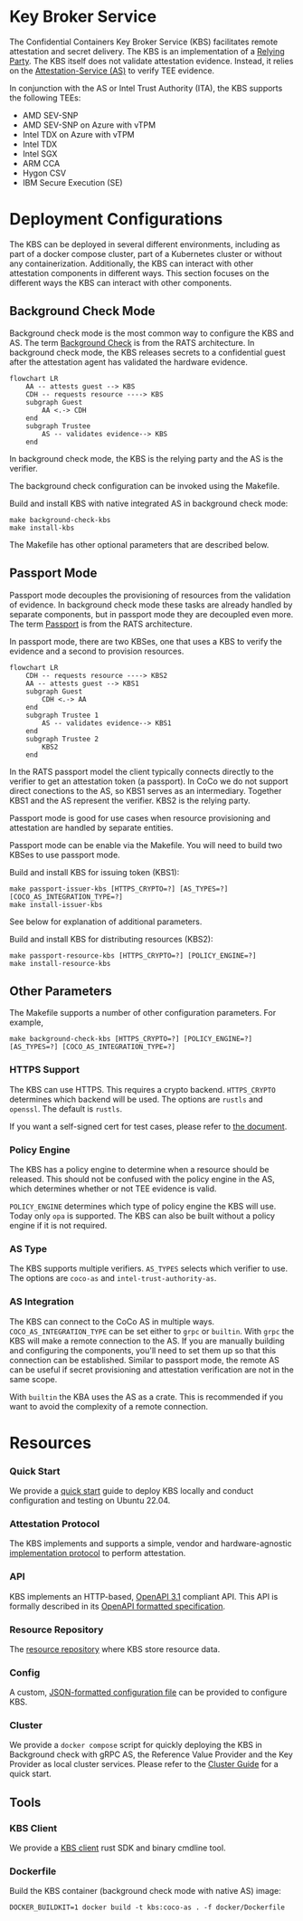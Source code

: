 # Key Broker Service

The Confidential Containers Key Broker Service (KBS) facilitates remote attestation and secret delivery.
The KBS is an implementation of a [Relying Party](https://www.ietf.org/archive/id/draft-ietf-rats-architecture-22.html).
The KBS itself does not validate attestation evidence. Instead, it relies on the [Attestation-Service (AS)](https://github.com/confidential-containers/attestation-service) to verify TEE evidence.

In conjunction with the AS or Intel Trust Authority (ITA), the KBS supports the following TEEs:

- AMD SEV-SNP
- AMD SEV-SNP on Azure with vTPM
- Intel TDX on Azure with vTPM
- Intel TDX
- Intel SGX
- ARM CCA
- Hygon CSV
- IBM Secure Execution (SE)

# Deployment Configurations

The KBS can be deployed in several different environments, including as part of a docker compose cluster, part of a Kubernetes cluster
or without any containerization. Additionally, the KBS can interact with other attestation components in different ways.
This section focuses on the different ways the KBS can interact with other components.

## Background Check Mode

Background check mode is the most common way to configure the KBS and AS.
The term [Background Check](https://www.ietf.org/archive/id/draft-ietf-rats-architecture-22.html#section-5.2) is from the RATS architecture.
In background check mode, the KBS releases secrets to a confidential guest after the attestation agent has validated the hardware evidence.

```mermaid
flowchart LR
    AA -- attests guest --> KBS
    CDH -- requests resource ----> KBS
    subgraph Guest
        AA <.-> CDH
    end
    subgraph Trustee
        AS -- validates evidence--> KBS
    end
```
In background check mode, the KBS is the relying party and the AS is the verifier.

The background check configuration can be invoked using the Makefile.

Build and install KBS with native integrated AS in background check mode:
```shell
make background-check-kbs
make install-kbs
```

The Makefile has other optional parameters that are described below.

## Passport Mode

Passport mode decouples the provisioning of resources from the validation of evidence.
In background check mode these tasks are already handled by separate components,
but in passport mode they are decoupled even more.
The term [Passport](https://www.ietf.org/archive/id/draft-ietf-rats-architecture-22.html#section-5.1) is from the RATS architecture.

In passport mode, there are two KBSes, one that uses a KBS to verify the evidence and a second to provision resources.

```mermaid
flowchart LR
    CDH -- requests resource ----> KBS2
    AA -- attests guest --> KBS1
    subgraph Guest
        CDH <.-> AA
    end
    subgraph Trustee 1
        AS -- validates evidence--> KBS1
    end
    subgraph Trustee 2
        KBS2
    end
```

In the RATS passport model the client typically connects directly to the verifier to get an attestation token (a passport).
In CoCo we do not support direct conections to the AS, so KBS1 serves as an intermediary.
Together KBS1 and the AS represent the verifier.
KBS2 is the relying party.

Passport mode is good for use cases when resource provisioning and attestation are handled by separate entities.

Passport mode can be enable via the Makefile.
You will need to build two KBSes to use passport mode.

Build and install KBS for issuing token (KBS1):
```shell
make passport-issuer-kbs [HTTPS_CRYPTO=?] [AS_TYPES=?] [COCO_AS_INTEGRATION_TYPE=?]
make install-issuer-kbs
```

See below for explanation of additional parameters.

Build and install KBS for distributing resources (KBS2):
```shell
make passport-resource-kbs [HTTPS_CRYPTO=?] [POLICY_ENGINE=?]
make install-resource-kbs
```

## Other Parameters

The Makefile supports a number of other configuration parameters.
For example,
```shell
make background-check-kbs [HTTPS_CRYPTO=?] [POLICY_ENGINE=?] [AS_TYPES=?] [COCO_AS_INTEGRATION_TYPE=?]
```

### HTTPS Support

The KBS can use HTTPS. This requires a crypto backend.
`HTTPS_CRYPTO` determines which backend will be used.
The options are `rustls` and `openssl`. The default is `rustls`.

If you want a self-signed cert for test cases, please refer to [the document](docs/self-signed-https.md).

### Policy Engine

The KBS has a policy engine to determine when a resource should be released.
This should not be confused with the policy engine in the AS,
which determines whether or not TEE evidence is valid.

`POLICY_ENGINE` determines which type of policy engine the KBS will use.
Today only `opa` is supported. The KBS can also be built without a policy engine
if it is not required.

### AS Type

The KBS supports multiple verifiers.
`AS_TYPES` selects which verifier to use.
The options are `coco-as` and `intel-trust-authority-as`.

### AS Integration

The KBS can connect to the CoCo AS in multiple ways.
`COCO_AS_INTEGRATION_TYPE` can be set either to `grpc` or `builtin`.
With `grpc` the KBS will make a remote connection to the AS.
If you are manually building and configuring the components,
you'll need to set them up so that this connection can be established.
Similar to passport mode, the remote AS can be useful if secret provisioning
and attestation verification are not in the same scope.

With `builtin` the KBA uses the AS as a crate. This is recommended if you want
to avoid the complexity of a remote connection.

# Resources

### Quick Start

We provide a [quick start](./quickstart.md) guide to deploy KBS locally and conduct configuration and testing on Ubuntu 22.04.

### Attestation Protocol
The KBS implements and supports a simple, vendor and hardware-agnostic
[implementation protocol](./docs/kbs_attestation_protocol.md) to perform attestation.

### API
KBS implements an HTTP-based, [OpenAPI 3.1](https://spec.openapis.org/oas/v3.1.0) compliant API.
This API is formally described in its [OpenAPI formatted specification](./docs/kbs.yaml).

### Resource Repository
The [resource repository](./docs/resource_repository.md) where KBS store resource data.

### Config
A custom, [JSON-formatted configuration file](./docs/config.md) can be provided to configure KBS.

### Cluster
We provide a `docker compose` script for quickly deploying the KBS in Background check with gRPC AS,
the Reference Value Provider and the Key Provider
as local cluster services. Please refer to the [Cluster Guide](./docs/cluster.md)
for a quick start.

## Tools

### KBS Client
We provide a [KBS client](./tools/client/) rust SDK and binary cmdline tool.

### Dockerfile
Build the KBS container (background check mode with native AS) image:

```shell
DOCKER_BUILDKIT=1 docker build -t kbs:coco-as . -f docker/Dockerfile
```
